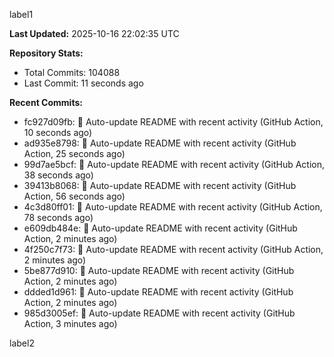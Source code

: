 
label1 
<!-- ACTIVITY_START -->
**Last Updated:** 2025-10-16 22:02:35 UTC

**Repository Stats:**
- Total Commits: 104088
- Last Commit: 11 seconds ago

**Recent Commits:**
- fc927d09fb: 🤖 Auto-update README with recent activity (GitHub Action, 10 seconds ago)
- ad935e8798: 🤖 Auto-update README with recent activity (GitHub Action, 25 seconds ago)
- 99d7ae5bcf: 🤖 Auto-update README with recent activity (GitHub Action, 38 seconds ago)
- 39413b8068: 🤖 Auto-update README with recent activity (GitHub Action, 56 seconds ago)
- 4c3d80ff01: 🤖 Auto-update README with recent activity (GitHub Action, 78 seconds ago)
- e609db484e: 🤖 Auto-update README with recent activity (GitHub Action, 2 minutes ago)
- 4f250c7f73: 🤖 Auto-update README with recent activity (GitHub Action, 2 minutes ago)
- 5be877d910: 🤖 Auto-update README with recent activity (GitHub Action, 2 minutes ago)
- ddded1d961: 🤖 Auto-update README with recent activity (GitHub Action, 2 minutes ago)
- 985d3005ef: 🤖 Auto-update README with recent activity (GitHub Action, 3 minutes ago)
<!-- ACTIVITY_END -->

label2
